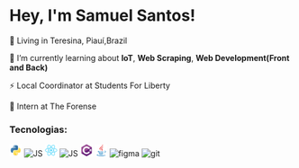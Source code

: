 # Hey, I'm Samuel Santos! 

📌 Living in Teresina, Piauí,Brazil

 🌱 I’m currently learning about **IoT**, **Web Scraping**, **Web Development(Front and Back)**
 
⚡ Local Coordinator at  Students For Liberty

💼 Intern at The Forense

### Tecnologias: 

<p >
<img src="https://raw.githubusercontent.com/devicons/devicon/master/icons/python/python-original.svg" alt="python" width="22" height="22"/>
<img src="https://devicons.github.io/devicon/devicon.git/icons/javascript/javascript-original.svg" alt="JS" width="22" height="22"/> 
<img src="https://raw.githubusercontent.com/devicons/devicon/master/icons/react/react-original.svg" alt="react" width="22" height="22"/>
<img src="https://www.vectorlogo.zone/logos/nodejs/nodejs-icon.svg" alt="JS" width="22" height="22"/> 
<img src="https://raw.githubusercontent.com/devicons/devicon/master/icons/csharp/csharp-original.svg" alt="react" width="22" height="22"/>
<img src="https://raw.githubusercontent.com/devicons/devicon/master/icons/java/java-original.svg" alt="figma" width="22" height="22"/> 
<img src="https://www.vectorlogo.zone/logos/figma/figma-icon.svg" alt="figma" width="22" height="22"/> 
<img src="https://www.vectorlogo.zone/logos/git-scm/git-scm-icon.svg" alt="git" width="22" height="22"/> 
</p>
